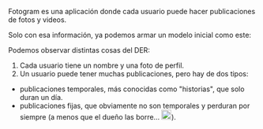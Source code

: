 Fotogram es una aplicación donde cada usuario puede hacer publicaciones de fotos y videos.

Solo con esa información, ya podemos armar un modelo inicial como este:

<div
  class='mu-erd'
  data-entities='{
    "usuarios": {
      "id_usuario": {
        "type": "Integer",
        "pk": true
      },
      "nombre_usuario": {
        "type": "Text"
      },
      "foto_perfil_url": {
        "type": "Text"
      }
    },
    "publicaciones": {
      "id_publicacion": {
        "type": "Integer",
        "pk": true
      },
      "foto_video_url": {
        "type": "Text"
      },
      "id_duenio": {
        "type": "Integer",
        "pk": false,
        "fk": {
          "to": { "entity": "usuarios", "column": "id_usuario" },
          "type": "many_to_one"
        }
      },
      "fecha": {
        "type": "Text"
      },
      "es_temporal": {
        "type": "Integer"
      }
    }
  }'>
</div>

Podemos observar distintas cosas del DER:

1. Cada usuario tiene un nombre y una foto de perfil.
2. Un usuario puede tener muchas publicaciones, pero hay de dos tipos:
  * publicaciones temporales, más conocidas como "historias", que solo duran un día.
  * publicaciones fijas, que obviamente no son temporales y perduran por siempre (a menos que el dueño las borre... <img src="/assets/emojis/stuck_out_tongue_winking_eye.png" class="emoji" title="stuck_out_tongue_winking_eye" alt="stuck_out_tongue_winking_eye" height="20" width="20">).
  
